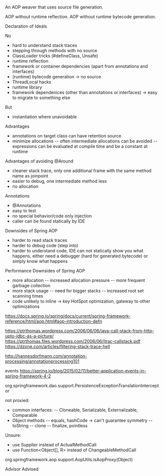 An AOP weaver that uses source file generation.

AOP without runtime reflection.
AOP without runtime bytecode generation.

Declaration of Ideals

No
- hard to understand stack traces
- stepping through methods with no source
- ClassLoader tricks (#defineClass, Unsafe)
- runtime reflection
- framework or container dependencies (apart from annotations and interfaces)
- (runtime) bytecode generation -> no source
- ThreadLocal hacks
- runtime library
- framework dependenices (other than annotations or interfaces) -> easy to migrate to something else

But
- instantiation where unavoidable

Advantages
- annotations on target class can have retention source
- minimize allocations
-- often intermediate allocations can be avoided
-- expressions can be evaluated at compile time and be a constant at runtime

Advantages of avoiding @Around
- cleaner stack trace, only one additional frame with the same method name as joinpoint
- easier to debug, one intermediate method less
- no allocation

Annotations
- @Annotations
- easy to test
- no special behavior/code only injection
- caller can be found statically by IDE

Downsides of Spring AOP
- harder to read stack traces
- harder to debug code (step into)
- harder to understand code, IDE can not statically show you what happens, either need a debugger (hard for generated bytecode) or simply know what happens

Performance Downsides of Spring AOP
- more allocation
-- increased allocation pressure
-- more frequent garbage collection
- more stack usage
-- need for bigger stacks
-- increased root set scanning times
- code unlikely to inline -> key HotSpot optimization, gateway to other optimizations



https://docs.spring.io/spring/docs/current/spring-framework-reference/html/aop.html#aop-introduction-defn

https://ptrthomas.wordpress.com/2006/06/06/java-call-stack-from-http-upto-jdbc-as-a-picture/
https://ptrthomas.files.wordpress.com/2006/06/jtrac-callstack.pdf
https://dzone.com/articles/filtering-stack-trace-hell

http://hannesdorfmann.com/annotation-processing/annotationprocessing101

events
https://spring.io/blog/2015/02/11/better-application-events-in-spring-framework-4-2

org.springframework.dao.support.PersistenceExceptionTranslationInterceptor

not proxied:
- common interfaces:
-- Cloneable, Serializable, Externalizable, Comparable
- Object methods
-- equals, hashCode -> can't guarantee symmetry
-- toString
-- clone
-- finalize, pointless

Unsure:
- use Supplier instead of ActualMethodCall
- use Function<Object[], R> instead of ChangeableMethodCall

org.springframework.aop.support.AopUtils.isAopProxy(Object)

Advisor
Advised
